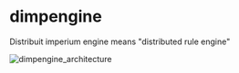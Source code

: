 # dimpengine
Distribuit imperium engine means "distributed rule engine"

![dimpengine_architecture](https://github.com/atinjin/dimpengine/dimpengine.png)
